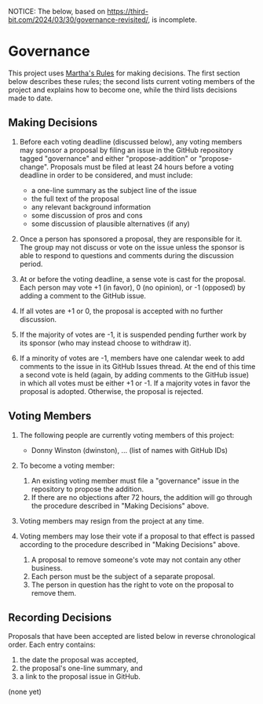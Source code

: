 NOTICE: The below, based on <https://third-bit.com/2024/03/30/governance-revisited/>, is incomplete.


# Governance

This project uses [Martha's Rules][marthas-rules] for making decisions.
The first section below describes these rules;
the second lists current voting members of the project and explains how to become one,
while the third lists decisions made to date.

## Making Decisions

1.  Before each voting deadline (discussed below),
    any voting members may sponsor a proposal
    by filing an issue in the GitHub repository tagged "governance"
    and either "propose-addition" or "propose-change".
    Proposals must be filed at least 24 hours before a voting deadline in order to be considered,
    and must include:
    -   a one-line summary as the subject line of the issue
    -   the full text of the proposal
    -   any relevant background information
    -   some discussion of pros and cons
    -   some discussion of plausible alternatives (if any)

2.  Once a person has sponsored a proposal, they are responsible for it.
    The group may not discuss or vote on the issue
    unless the sponsor is able to respond to questions and comments during the discussion period.

4.  At or before the voting deadline,
    a sense vote is cast for the proposal.
    Each person may vote +1 (in favor), 0 (no opinion), or -1 (opposed)
    by adding a comment to the GitHub issue.

5.  If all votes are +1 or 0,
    the proposal is accepted with no further discussion.

6.  If the majority of votes are -1,
    it is suspended pending further work by its sponsor
    (who may instead choose to withdraw it).

7.  If a minority of votes are -1,
    members have one calendar week to add comments to the issue in its GitHub Issues thread.
    At the end of this time a second vote is held
    (again, by adding comments to the GitHub issue)
    in which all votes must be either +1 or -1.
    If a majority votes in favor the proposal is adopted.
    Otherwise, the proposal is rejected.

## Voting Members

1.  The following people are currently voting members of this project:
    -   Donny Winston (dwinston), ... (list of names with GitHub IDs)

2.  To become a voting member:
    1.  An existing voting member must file a "governance" issue in the repository
        to propose the addition.
    2.  If there are no objections after 72 hours,
	the addition will go through the procedure described in "Making Decisions" above.

3.  Voting members may resign from the project at any time.

4.  Voting members may lose their vote if a proposal to that effect is passed
    according to the procedure described in "Making Decisions" above.
    1.  A proposal to remove someone's vote may not contain any other business.
    2.  Each person must be the subject of a separate proposal.
    3.  The person in question has the right to vote on the proposal to remove them.

## Recording Decisions

Proposals that have been accepted are listed below in reverse chronological order.
Each entry contains:

1.  the date the proposal was accepted,
2.  the proposal's one-line summary, and
3.  a link to the proposal issue in GitHub.

(none yet)

[marthas-rules]: https://journals.sagepub.com/doi/10.1177/088610998600100206
